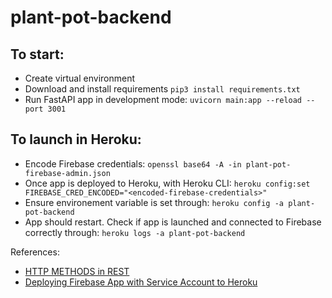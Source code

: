 # plant-pot-backend

## To start:
* Create virtual environment
* Download and install requirements `pip3 install requirements.txt`
* Run FastAPI app in development mode: `uvicorn main:app --reload --port 3001`

## To launch in Heroku:
* Encode Firebase credentials: 
`openssl base64 -A -in plant-pot-firebase-admin.json`
* Once app is deployed to Heroku, with Heroku CLI:
 `heroku config:set FIREBASE_CRED_ENCODED="<encoded-firebase-credentials>"`
 * Ensure environement variable is set through:
 `heroku config -a plant-pot-backend`
 * App should restart. Check if app is launched and connected to Firebase correctly through: 
 `heroku logs -a plant-pot-backend`


References:
* [HTTP METHODS in REST](https://stackoverflow.com/questions/31089221/what-is-the-difference-between-put-post-and-patch)
* [Deploying Firebase App with Service Account to Heroku](https://stackoverflow.com/questions/41287108/deploying-firebase-app-with-service-account-to-heroku-environment-variables-wit)